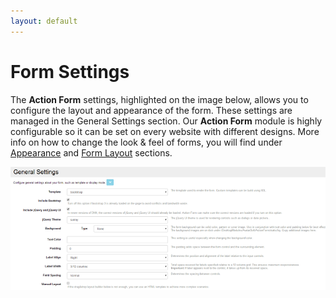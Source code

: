 ```yaml
---
layout: default
---
```


# Form Settings

The **Action Form** settings, highlighted on the image below, allows you to configure the layout and appearance of the form. These settings are managed in the General Settings section. Our **Action Form** module is highly configurable so it can be set on every website with different designs. More info on how to change the look & feel of forms, you will find under <a href="/action-form/Apperance.html">Appearance</a> and <a href="/action-form/form-layout.html">Form Layout</a> sections.

![General](/action-form/assets/general.png "General")
